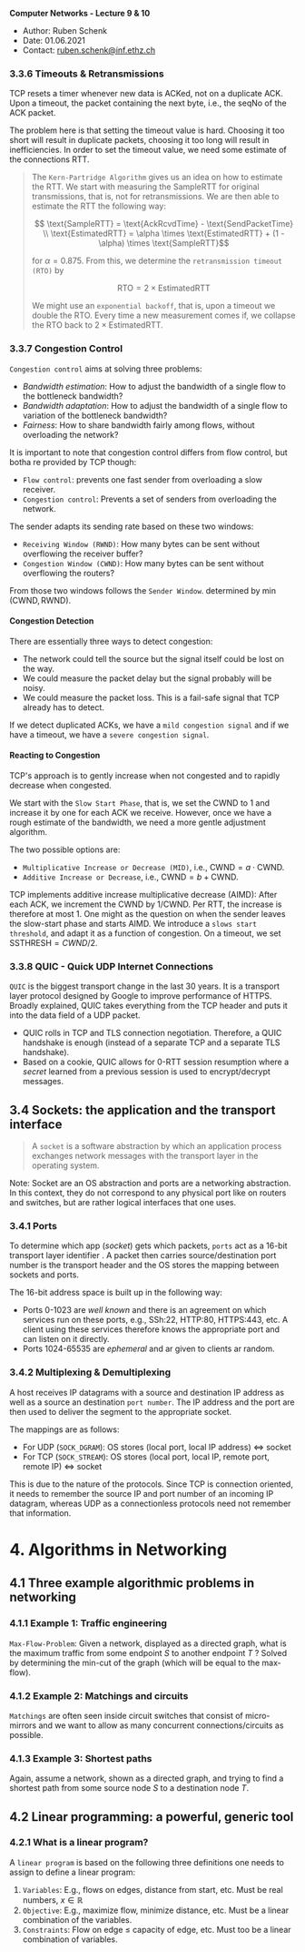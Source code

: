 **Computer Networks - Lecture 9 & 10**

- Author: Ruben Schenk
- Date: 01.06.2021
- Contact: ruben.schenk@inf.ethz.ch

### 3.3.6 Timeouts & Retransmissions

TCP resets a timer whenever new data is ACKed, not on a duplicate ACK. Upon a timeout, the packet containing the next byte, i.e., the seqNo of the ACK packet.

The problem here is that setting the timeout value is hard. Choosing it too short will result in duplicate packets, choosing it too long will result in inefficiencies. In order to set the timeout value, we need some estimate of the connections RTT.

> The `Kern-Partridge Algorithm` gives us an idea on how to estimate the RTT. We start with measuring the $\text{SampleRTT}$ for original transmissions, that is, not for retransmissions. We are then able to estimate the RTT the following way:
>
> $$ \text{SampleRTT} = \text{AckRcvdTime} - \text{SendPacketTime} \\ \text{EstimatedRTT} = \alpha \times \text{EstimatedRTT} + (1 - \alpha) \times \text{SampleRTT}$$
>
> for $\alpha = 0.875$. From this, we determine the `retransmission timeout (RTO)` by
> 
> $$ \text{RTO} = 2 \times \text{EstimatedRTT} $$
>
> We might use an `exponential backoff`, that is, upon a timeout we double the $\text{RTO}$. Every time a new measurement comes if, we collapse the $\text{RTO}$ back to $2 \times \text{EstimatedRTT}$.

### 3.3.7 Congestion Control

`Congestion control` aims at solving three problems:

- *Bandwidth estimation*: How to adjust the bandwidth of a single flow to the bottleneck bandwidth?
- *Bandwidth adaptation*: How to  adjust the bandwidth of a single flow to variation of the bottleneck bandwidth?
- *Fairness*: How to share bandwidth fairly among flows, without overloading the network?

It is important to note that congestion control differs from flow control, but botha re provided by TCP though:

- `Flow control`: prevents one fast sender from overloading a slow receiver.
- `Congestion control`: Prevents a set of senders from overloading the network.

The sender adapts its sending rate based on these two windows:

- `Receiving Window (RWND)`: How many bytes can be sent without overflowing the receiver buffer?
- `Congestion Window (CWND)`: How many bytes can be sent without overflowing the routers?

From those two windows follows the `Sender Window`. determined by $\min{(\text{CWND}, \, \text{RWND})}$.

#### Congestion Detection

There are essentially three ways to detect congestion:

- The network could tell the source but the signal itself could be lost on the way.
- We could measure the packet delay but the signal probably will be noisy.
- We could measure the packet loss. This is a fail-safe signal that TCP already has to detect.

If we detect duplicated ACKs, we have a `mild congestion signal` and if we have a timeout, we have a `severe congestion signal`.

#### Reacting to Congestion

TCP's approach is to gently increase when not congested and to rapidly decrease when congested.

We start with the `Slow Start Phase`, that is, we set the $\text{CWND}$ to $1$ and increase it by one for each ACK we receive. However, once we have a rough estimate of the bandwidth, we need a more gentle adjustment algorithm.

The two possible options are:

- `Multiplicative Increase or Decrease (MID)`, i.e., $\text{CWND} = a \cdot \text{CWND}$.
- `Additive Increase or Decrease`, i.e., $\text{CWND} = b + \text{CWND}$.

TCP implements additive increase multiplicative decrease (AIMD): After each ACK, we increment the $\text{CWND}$ by $1 / \text{CWND}$. Per RTT, the increase is therefore at most $1$. One might as the question on when the sender leaves the slow-start phase and starts AIMD. We introduce a `slows start threshold`, and adapt it as a function of congestion. On a timeout, we set $\text{SSTHRESH} = CWND/2$.

### 3.3.8 QUIC - Quick UDP Internet Connections

`QUIC` is the biggest transport change in the last 30 years. It is a transport layer protocol designed by Google to improve performance of HTTPS. Broadly explained, QUIC takes everything from the TCP header and puts it into the data field of a UDP packet.

- QUIC rolls in TCP and TLS connection negotiation. Therefore, a QUIC handshake is enough (instead of a separate TCP and a separate TLS handshake).
- Based on a cookie, QUIC allows for 0-RTT session resumption where a *secret* learned from a previous session is used to encrypt/decrypt messages.

## 3.4 Sockets: the application and the transport interface

> A `socket` is a software abstraction by which an application process exchanges network messages with the transport layer in the operating system.

Note: Socket are an OS abstraction and ports are a networking abstraction. In this context, they do not correspond to any physical port like on routers and switches, but are rather logical interfaces that one uses.

### 3.4.1 Ports

To determine which app (*socket*) gets which packets, `ports` act as a 16-bit transport layer identifier . A packet then carries source/destination port number is the transport header and the OS stores the mapping between sockets and ports.

The 16-bit address space is built up in the following way:

- Ports 0-1023 are *well known* and there is an agreement on which services run on these ports, e.g., SSh:22, HTTP:80, HTTPS:443, etc. A client using these services therefore knows the appropriate port and can listen on it directly.
- Ports 1024-65535 are *ephemeral* and ar given to clients ar random.

### 3.4.2 Multiplexing & Demultiplexing

A host receives IP datagrams with a source and destination IP address as well as a source an destination `port number`. The IP address and the port are then used to deliver the segment to the appropriate socket.

The mappings are as follows:

- For UDP (`SOCK_DGRAM`): OS stores (local port, local IP address) $\Leftrightarrow$ socket
- For TCP (`SOCK_STREAM`): OS stores (local port, local IP, remote port, remote IP) $\Leftrightarrow$ socket

This is due to the nature of the protocols. Since TCP is connection oriented, it needs to remember the source IP and port number of an incoming IP datagram, whereas UDP as a connectionless protocols need not remember that information.

# 4. Algorithms in Networking

## 4.1 Three example algorithmic problems in networking

### 4.1.1 Example 1: Traffic engineering

`Max-Flow-Problem`: Given a network, displayed as a directed graph, what is the maximum traffic from some endpoint $S$ to another endpoint $T$ ? Solved by determining the min-cut of the graph (which will be equal to the max-flow).

### 4.1.2 Example 2: Matchings and circuits

`Matchings` are often seen inside circuit switches that consist of micro-mirrors and we want to allow as many concurrent connections/circuits as possible.

### 4.1.3 Example 3: Shortest paths

Again, assume a network, shown as a directed graph, and trying to find a shortest path from some source node $S$ to a destination node $T$.

## 4.2 Linear programming: a powerful, generic tool

### 4.2.1 What is a linear program?

A `linear program` is based on the following three definitions one needs to assign to define a linear program:

1. `Variables`: E.g., flows on edges, distance from start, etc. Must be real numbers, $x \in \mathbb{R}$
2. `Objective`: E.g., maximize flow, minimize distance, etc. Must be a linear combination of the variables.
3. `Constraints`: Flow on edge $\leq$ capacity of edge, etc. Must too be a linear combination of variables.
